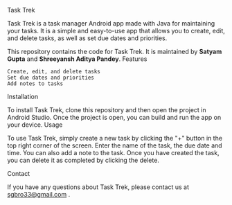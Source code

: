 
Task Trek

Task Trek is a task manager Android app made with Java for maintaining your tasks. It is a simple and easy-to-use app that allows you to create, edit, and delete tasks, as well as set due dates and priorities. 

This repository contains the code for Task Trek. It is maintained by **Satyam Gupta** and **Shreeyansh Aditya Pandey**.
Features

    Create, edit, and delete tasks
    Set due dates and priorities
    Add notes to tasks

Installation

To install Task Trek, clone this repository and then open the project in Android Studio. Once the project is open, you can build and run the app on your device.
Usage

To use Task Trek, simply create a new task by clicking the "+" button in the top right corner of the screen. Enter the name of the task, the due date and time. You can also add a note to the task. Once you have created the task, you can delete it as completed by clicking the delete.

Contact

If you have any questions about Task Trek, please contact us at sgbro33@gmail.com .
